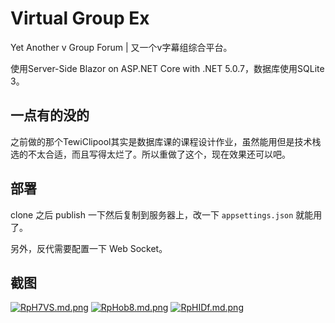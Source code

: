 # Virtual Group Ex



Yet Another v Group Forum | 又一个v字幕组综合平台。

使用Server-Side Blazor on ASP.NET Core with .NET 5.0.7，数据库使用SQLite 3。

## 一点有的没的

之前做的那个TewiClipool其实是数据库课的课程设计作业，虽然能用但是技术栈选的不太合适，而且写得太烂了。所以重做了这个，现在效果还可以吧。

## 部署

clone 之后 publish 一下然后复制到服务器上，改一下 `appsettings.json` 就能用了。

另外，反代需要配置一下 Web Socket。

## 截图

[![RpH7VS.md.png](https://z3.ax1x.com/2021/06/18/RpH7VS.md.png)](https://imgtu.com/i/RpH7VS)
[![RpHob8.md.png](https://z3.ax1x.com/2021/06/18/RpHob8.md.png)](https://imgtu.com/i/RpHob8)
[![RpHIDf.md.png](https://z3.ax1x.com/2021/06/18/RpHIDf.md.png)](https://imgtu.com/i/RpHIDf)
